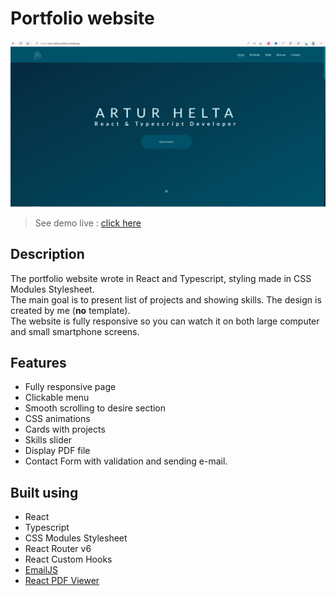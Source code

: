 # Portfolio website

<img src="./readme_images/potfolio-main.JPG" alt="project image">

> See demo live : [click here](https://artur-helta-portfolio.netlify.app 'click to open link')

## Description

The portfolio website wrote in React and Typescript, styling made in CSS Modules Stylesheet.
<br />
The main goal is to present list of projects and showing skills. The design is created by me (**no** template).
<br />
The website is fully responsive so you can watch it on both large computer and small smartphone screens.

## Features

- Fully responsive page
- Clickable menu
- Smooth scrolling to desire section
- CSS animations
- Cards with projects
- Skills slider
- Display PDF file
- Contact Form with validation and sending e-mail.

## Built using

- React
- Typescript
- CSS Modules Stylesheet
- React Router v6
- React Custom Hooks
- [EmailJS](https://www.emailjs.com/ 'see EmailJS website')
- [React PDF Viewer](https://react-pdf-viewer.dev/ 'see React PDF Viewer website')
